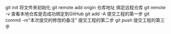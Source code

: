 git init
将文件夹初始化
git remote add origin 仓库地址
绑定远程仓库
git remote -v
查看本地仓库是否成功绑定到GitHub
git add -A
提交工程的第一步
git commit -m"本次提交的修改的备注"
提交工程的第二步
git push
提交工程的第三步

